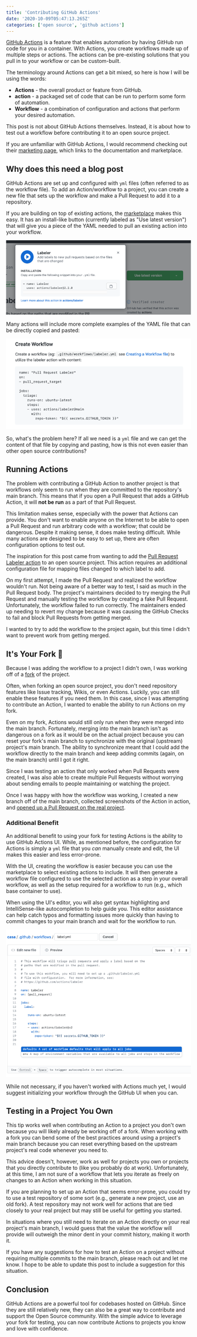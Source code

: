 ```yaml
---
title: 'Contributing GitHub Actions'
date: '2020-10-09T05:47:13.265Z'
categories: ['open source', 'github actions']
---
```


[GitHub Actions](https://github.com/features/actions) is a feature that enables automation by having GitHub run code for you in a container. With Actions, you create workflows made up of multiple steps or actions. The actions can be pre-existing solutions that you pull in to your workflow or can be custom-built.

The terminology around Actions can get a bit mixed, so here is how I will be using the words:

* **Actions** - the overall product or feature from GitHub.
* **action** - a packaged set of code that can be run to perform some form of automation.
* **Workflow** - a combination of configuration and actions that perform your desired automation.

This post is not about GitHub Actions themselves. Instead, it is about how to test out a workflow before contributing it to an open source project.

If you are unfamiliar with GitHub Actions, I would recommend checking out their [marketing page](https://github.com/features/actions), which links to the documentation and marketplace.

## Why does this need a blog post

GitHub Actions are set up and configured with `yml` files (often referred to as the workflow file). To add an Action/workflow to a project, you can create a new file that sets up the workflow and make a Pull Request to add it to a repository.

If you are building on top of existing actions, the [marketplace](https://github.com/marketplace?type=actions) makes this easy. It has an install-like button (currently labeled as "Use latest version") that will give you a piece of the YAML needed to pull an existing action into your workflow.

<img src='./use-latest-gh-action.png' lazy />

Many actions will include more complete examples of the YAML file that can be directly copied and pasted:

<img src='./gh-action-readme-setup.png' lazy />

So, what's the problem here? If all we need is a `yml` file and we can get the content of that file by copying and pasting, how is this not even easier than other open source contributions?

## Running Actions

The problem with contributing a GitHub Action to another project is that workflows only seem to run when they are committed to the repository's main branch. This means that if you open a Pull Request that adds a GitHub Action, it will **not be run** as a part of that Pull Request.

This limitation makes sense, especially with the power that Actions can provide. You don't want to enable anyone on the Internet to be able to open a Pull Request and run arbitrary code with a workflow; that could be dangerous. Despite it making sense, it does make testing difficult. While many actions are designed to be easy to set up, there are often configuration options to test out.

The inspiration for this post came from wanting to add the [Pull Request Labeler action](https://github.com/actions/labeler) to an open source project. This action requires an additional configuration file for mapping files changed to which label to add.

On my first attempt, I made the Pull Request and realized the workflow wouldn't run. Not being aware of a better way to test, I said as much in the Pull Request body. The project's maintainers decided to try merging the Pull Request and manually testing the workflow by creating a fake Pull Request. Unfortunately, the workflow failed to run correctly. The maintainers ended up needing to revert my change because it was causing the GitHub Checks to fail and block Pull Requests from getting merged.

I wanted to try to add the workflow to the project again, but this time I didn't want to prevent work from getting merged.

## It's Your Fork 🍴

Because I was adding the workflow to a project I didn't own, I was working off of a [fork](https://docs.github.com/en/free-pro-team@latest/github/getting-started-with-github/fork-a-repo) of the project.

Often, when forking an open source project, you don't need repository features like Issue tracking, Wikis, or even Actions. Luckily, you can still enable these features if you need them. In this case, since I was attempting to contribute an Action, I wanted to enable the ability to run Actions on my fork.

Even on my fork, Actions would still only run when they were merged into the main branch. Fortunately, merging into the main branch isn't as dangerous on a fork as it would be on the actual project because you can reset your fork's main branch to synchronize with the original (upstream) project's main branch. The ability to synchronize meant that I could add the workflow directly to the main branch and keep adding commits (again, on the main branch) until I got it right.

Since I was testing an action that only worked when Pull Requests were created, I was also able to create multiple Pull Requests without worrying about sending emails to people maintaining or watching the project.

Once I was happy with how the workflow was working, I created a new branch off of the main branch, collected screenshots of the Action in action, and [opened up a Pull Request on the real project](https://github.com/rubyforgood/casa/pull/1029). 

### Additional Benefit

An additional benefit to using your fork for testing Actions is the ability to use GitHub Actions UI. While, as mentioned before, the configuration for Actions is simply a `yml` file that you _can_ manually create and edit, the UI makes this easier and less error-prone.

With the UI, creating the workflow is easier because you can use the marketplace to select existing actions to include. It will then generate a workflow file configured to use the selected action as a step in your overall workflow, as well as the setup required for a workflow to run (e.g., which base container to use).

When using the UI's editor, you will also get syntax highlighting and IntelliSense-like autocompletion to help guide you. This editor assistance can help catch typos and formatting issues more quickly than having to commit changes to your main branch and wait for the workflow to run.

<img src="./github-actions-ui-example.png" />

While not necessary, if you haven't worked with Actions much yet, I would suggest initializing your workflow through the GitHub UI when you can. 

## Testing in a Project You Own

This tip works well when contributing an Action to a project you don't own because you will likely already be working off of a fork. When working with a fork you can bend some of the best practices around using a project's main branch because you can reset everything based on the upstream project's real code whenever you need to.

This advice doesn't, however, work as well for projects you own or projects that you directly contribute to (like you probably do at work). Unfortunately, at this time, I am not sure of a workflow that lets you iterate as freely on changes to an Action when working in this situation.

If you are planning to set up an Action that seems error-prone, you could try to use a test repository of some sort (e.g., generate a new project, use an old fork). A test repository may not work well for actions that are tied closely to your real project but may still be useful for getting you started. 

In situations where you still need to iterate on an Action directly on your real project's main branch, I would guess that the value the workflow will provide will outweigh the minor dent in your commit history, making it worth it.

If you have any suggestions for how to test an Action on a project without requiring multiple commits to the main branch, please reach out and let me know. I hope to be able to update this post to include a suggestion for this situation.

## Conclusion

GitHub Actions are a powerful tool for codebases hosted on GitHub. Since they are still relatively new, they can also be a great way to contribute and support the Open Source community. With the simple advice to leverage your fork for testing, you can now contribute Actions to projects you know and love with confidence.
